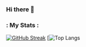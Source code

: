 ### Hi there 👋

<!--
**ritikchaddha/ritikchaddha** is a ✨ _special_ ✨ repository because its `README.md` (this file) appears on your GitHub profile.

Here are some ideas to get you started:

- 🔭 I’m currently working on ...
- 🌱 I’m currently learning ...
- 👯 I’m looking to collaborate on ...
- 🤔 I’m looking for help with ...
- 💬 Ask me about ...
- 📫 How to reach me: ...
- 😄 Pronouns: ...
- ⚡ Fun fact: ...
-->

### : My Stats :

[![GitHub Streak](http://github-readme-streak-stats.herokuapp.com?user=ritikchaddha&theme=great-gatsby&background=000000)](https://git.io/streak-stats)
[![Top Langs](https://github-readme-stats.vercel.app/api?username=ritikchaddha&theme=great-gatsby)
